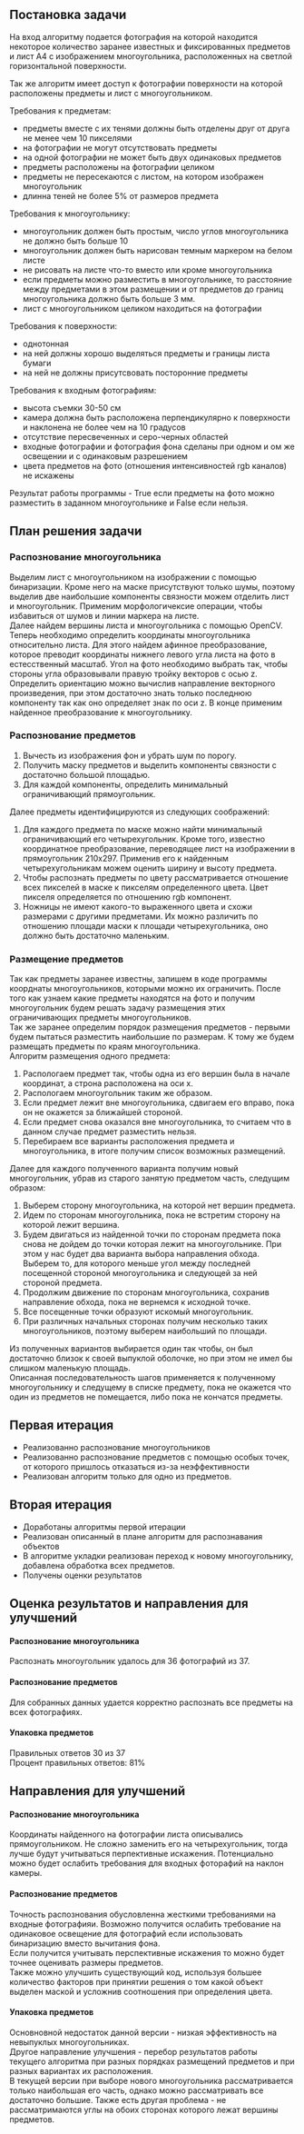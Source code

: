 ## Постановка задачи
На вход алгоритму подается фотография на которой находится некоторое количество заранее известных и фиксированных предметов и лист А4 с изображением многоугольника, расположенных на светлой горизонтальной поверхности.

Так же алгоритм имеет доступ к фотографии поверхности на которой расположены предметы и лист с многоугольником.

Требования к предметам:
- предметы вместе с их тенями должны быть отделены друг от друга не менее чем 10 пикселями
- на фотографии не могут отсутствовать предметы
- на одной фотографии не может быть двух одинаковых предметов
- предметы расположены на фотографии целиком
- предметы не пересекаются с листом, на котором изображен многоугольник
- длинна теней не более 5% от размеров предмета

Требования к многоугольнику:
- многоугольник должен быть простым, число углов многоугольника не должно быть больше 10
- многоугольник должен быть нарисован темным маркером на белом листе
- не рисовать на листе что-то вместо или кроме многоугольника
- если предметы можно разместить в многоугольнике, то расстояние между предметами в этом размещении и от предметов до границ многоугольника должно быть больше 3 мм.
- лист с многоугольником целиком находиться на фотографии

Требования к поверхности:
- однотонная
- на ней должны хорошо выделяться предметы и границы листа бумаги
- на ней не должны присутсвовать посторонние предметы

Требования к входным фотографиям:
- высота съемки 30-50 см
- камера должна быть расположена перпендикулярно к поверхности и наклонена не более чем на 10 градусов
- отсутствие пересвеченных и серо-черных областей
- входные фотографии и фотография фона сделаны при одном и ом же освещении и с одинаковым разрешением
- цвета предметов на фото (отношения интенсивностей rgb каналов) не искажены   



Результат работы программы - True если предметы на фото можно разместить в заданном многоугольнике и False если нельзя.

## План решения задачи
### Распознование многоугольника
Выделим лист с многоугольником на изображении с помощью бинаризации. Кроме него на маске присутствуют только шумы, поэтому выделив две наибольшие компоненты связности можем отделить лист и многоугольник. Применим морфологичексие операции, чтобы избавиться от шумов и линии маркера на листе.  
Далее найдем вершины листа и многоугольника с помощью OpenCV.  
Теперь необходимо определить координаты многоугольника относительно листа. Для этого найдем афинное преобразование, которое преводит координаты нижнего левого угла листа на фото в естесственный масштаб. Угол на фото необходимо выбрать так, чтобы стороны угла образовывали правую тройку векторов с осью z. Определить ориентацию можно вычислив направление векторного произведения, при этом достаточно знать только последнюю компоненту так как оно определяет знак по оси z. В конце применим найденное преобразование к многоугольнику.
### Распознование предметов
1. Вычесть из изображения фон и убрать шум по порогу. 
2. Получить маску предметов и выделить компоненты связности с достаточно большой площадью.
3. Для каждой компоненты, определить минимальный ограничивающий прямоугольник.

Далее предметы идентифицируются из следующих соображений:
1. Для каждого предмета по маске можно найти минимальный ограничивающий его четырехугольник. Кроме того, известно координатное преобразование, переводящее лист на изображении в прямоугольник 210x297. Применив его к найденным четырехугольникам можем оценить ширину и высоту предмета.
2. Чтобы распознать предметы по цвету рассматривается отношение всех пикселей в маске к пикселям определенного цвета. Цвет пикселя определяется по отношению rgb компонент.
3. Ножницы не имеют какого-то выраженного цвета и схожи размерами с другими предметами. Их можно различить по отношению площади маски к площади четырехугольника, оно должно быть достаточно маленьким.
### Размещение предметов
Так как предметы заранее известны, запишем в коде программы коорднаты многоугольников, которыми можно их ограничить. После того как узнаем какие предметы находятся на фото и получим многоугольник будем решать задачу размещения этих ограничивающих предметы многоугольников.  
Так же заранее определим порядок размещения предметов - первыми будем пытаться разместить наибольшие по размерам. К тому же будем размещать предметы по краям многоугольника.  
Алгоритм размещения одного предмета:
1. Распологаем предмет так, чтобы одна из его вершин была в начале координат, а строна расположена на оси x.
2. Распологаем многоугольник таким же образом.
3. Если предмет лежит вне многоугольника, сдвигаем его вправо, пока он не окажется за ближайшей стороной.
4. Если предмет снова оказался вне многоугольника, то считаем что в данном случае предмет разместить нельзя.
5. Перебираем все варианты расположения предмета и многоугольника, в итоге получим список возможных размещений.

Далее для каждого полученного варианта получим новый многоугольник, убрав из старого занятую предметом часть, следущим образом:  
1. Выберем сторону многоугольника, на которой нет вершин предмета.
2. Идем по сторонам многоугольника, пока не встретим сторону на которой лежит вершина.
3. Будем двигаться из найденной точки по сторонам предмета пока снова не дойдем до точки которая лежит на многоугольнике. При этом у нас будет два варианта выбора направления обхода. Выберем то, для которого меньше угол между последней посещенной стороной многоугольника и следующей за ней стороной предмета.
5. Продолжим движение по сторонам многоугольника, сохранив направление обхода, пока не вернемся к исходной точке.
6. Все посещенные точки образуют искомый многоугольник. 
7. При различных начальных сторонах получим несколько таких многоугольников, поэтому выберем наибольший по площади.

Из полученных вариантов выбирается один так чтобы, он был достаточно близок к своей выпуклой оболочке, но при этом не имел бы слишком маленькую площадь.  
Описанная последовательность шагов применяется к полученному многоугольнику и следущему в списке предмету, пока не окажется что один из предметов не помещается, либо пока не кончатся предметы.

## Первая итерация
- Реализованно распознование многоугольников
- Реализованно распознование предметов с помощью особых точек, от которого пришлось отказаться из-за неэффективности 
- Реализован алгоритм только для одно из предметов.
## Вторая итерация
- Доработаны алгоритмы первой итерации
- Реализован описанный в плане алгоритм для распознавания объектов
- В алгоритме укладки реализован переход к новому многоугольнику, добавлена обработка всех предметов.
- Получены оценки результатов 

## Оценка результатов и направления для улучшений
#### Распознование многоугольника
Распознать многоугольник удалось для 36 фотографий из 37.  
#### Распознование предметов
Для собранных данных удается корректно распознать все предметы на всех фотографиях.
#### Упаковка предметов
Правильных ответов 30 из 37  
Процент правильных ответов: 81%

## Направления для улучшений
#### Распознование многоугольника
Координаты найденного на фотографии листа описывались прямоугольником. Не сложно заменить его на четырехугольник, тогда лучше будут учитываться перпективные искажения. Потенциально можно будет ослабить требования для входных фоторафий на наклон камеры.
#### Распознование предметов
Точность распознования обусловленна жесткими требованиями на входные фотографияи. Возможно получится ослабить требование на одинаковое освещение для фотографий если использовать бинаризацию вместо вычитания фона.  
Если получится учитывать перспективные искажения то можно будет точнее оценивать размеры предметов.  
Также можно улучшить существующий код, используя большее количество факторов при принятии решения о том какой объект выделен маской и усложнив соотношения при определения цвета.
#### Упаковка предметов
Основновной недостаток данной версии - низкая эффективность на невыпуклых многоугольниках.  
Другое направление улучшения - перебор результатов работы текущего алгоритма при разных порядках размещений предметов и при разных вариантах их расположения.  
В текущей версии при выборе нового многоугольника  рассматривается только наибольшая его часть, однако можно рассматривать все достаточно большие. Также есть другая проблема - не рассматримаются углы на обоих сторонах которого лежат вершины предметов.